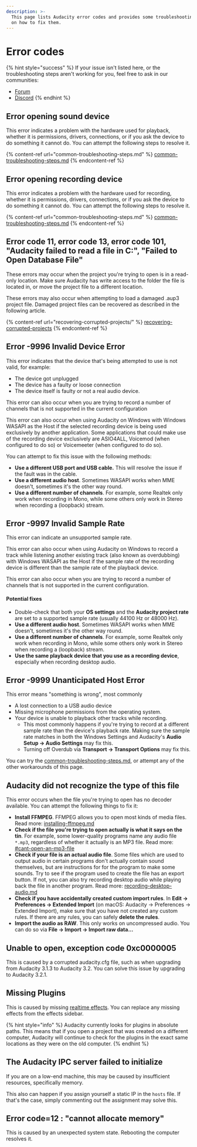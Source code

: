 ```yaml
---
description: >-
  This page lists Audacity error codes and provides some troubleshooting steps
  on how to fix them.
---
```


# Error codes

{% hint style="success" %}
If your issue isn't listed here, or the troubleshooting steps aren't working for you, feel free to ask in our communities:&#x20;

* [Forum](https://forum.audacityteam.org/)
* [Discord](https://discord.gg/audacity)
{% endhint %}

## Error opening sound device&#x20;

This error indicates a problem with the hardware used for playback, whether it is permissions, drivers, connections, or if you ask the device to do something it cannot do. You can attempt the following steps to resolve it.

{% content-ref url="common-troubleshooting-steps.md" %}
[common-troubleshooting-steps.md](common-troubleshooting-steps.md)
{% endcontent-ref %}

## Error opening recording device

This error indicates a problem with the hardware used for recording, whether it is permissions, drivers, connections, or if you ask the device to do something it cannot do. You can attempt the following steps to resolve it.

{% content-ref url="common-troubleshooting-steps.md" %}
[common-troubleshooting-steps.md](common-troubleshooting-steps.md)
{% endcontent-ref %}

## Error code 11, error code 13, error code 101, "Audacity failed to read a file in C:", "Failed to Open Database File"

These errors may occur when the project you're trying to open is in a read-only location. Make sure  Audacity has write access to the folder the file is located in,  or move the project file to a different location.&#x20;

These errors may also occur when attempting to load a damaged .aup3 project file. Damaged project files can be recovered as described in the following article.

{% content-ref url="recovering-corrupted-projects/" %}
[recovering-corrupted-projects](recovering-corrupted-projects/)
{% endcontent-ref %}

## Error -9996 Invalid Device Error

This error indicates that the device that's being attempted to use is not valid, for example:

* The device got unplugged
* The device has a faulty or loose connection
* The device itself is faulty or not a real audio device.

This error can also occur when you are trying to record a number of channels that is not supported in the current configuration

This error can also occur when using Audacity on Windows with Windows WASAPI as the Host if the selected recording device is being used exclusively by another application.  Some applications that could make use of the recording device exclusively are ASIO4ALL, Voicemod (when configured to do so) or Voicemeeter (when configured to do so).

You can attempt to fix this issue with the following methods:

* **Use a different USB port and USB cable.** This will resolve the issue if the fault was in the cable.
* **Use a different audio host**. Sometimes WASAPI works when MME doesn't, sometimes it's the other way round.&#x20;
* **Use a different number of channels**. For example, some Realtek only work when recording in Mono, while some others only work in Stereo when recording a (loopback) stream.

## Error -9997 Invalid Sample Rate

This error can indicate an unsupported sample rate.&#x20;

This error can also occur when using Audacity on Windows to record a track while listening another existing track (also known as overdubbing) with Windows WASAPI as the Host if the sample rate of the recording device is different than the sample rate of the playback device.&#x20;

This error can also occur when you are trying to record a number of channels that is not supported in the current configuration.

#### Potential fixes

* Double-check that both your **OS settings** and the **Audacity project rate** are set to a supported sample rate (usually 44100 Hz or 48000 Hz).&#x20;
* **Use a different audio host**. Sometimes WASAPI works when MME doesn't, sometimes it's the other way round.&#x20;
* **Use a different number of channels**. For example, some Realtek only work when recording in Mono, while some others only work in Stereo when recording a (loopback) stream.
* **Use the same playback device that you use as a recording device**, especially when recording desktop audio.

## Error -9999 Unanticipated Host Error

This error means "something is wrong", most commonly&#x20;

* A lost connection to a USB audio device
* Missing microphone permissions from the operating system.
* Your device is unable to playback other tracks while recording.&#x20;
  * This most commonly happens if you're trying to record at a different sample rate than the device's playback rate. Making sure the sample rate matches in both the Windows Settings and Audacity's **Audio Setup -> Audio Settings** may fix this.&#x20;
  * Turning off Overdub via **Transport -> Transport Options** may fix this.&#x20;

You can try the [common-troubleshooting-steps.md](common-troubleshooting-steps.md "mention"), or attempt any of the other workarounds of this page.&#x20;

## Audacity did not recognize the type of this file

This error occurs when the file you're trying to open has no decoder available. You can attempt the following things to fix it:&#x20;

* **Install FFMPEG**. FFMPEG allows you to open most kinds of media files. Read more: [installing-ffmpeg.md](../basics/installing-ffmpeg.md "mention")
* **Check if the file you're trying to open actually is what it says on the tin**. For example, some lower-quality programs name any audio file `*.mp3`, regardless of whether it actually is an MP3 file. Read more: [#cant-open-an-mp3-file](solving-other-problems.md#cant-open-an-mp3-file "mention")
* **Check if your file is an actual audio file**. Some files which are used to output audio in certain programs don't actually contain sound themselves, but are instructions for for the program to make some sounds. Try to see if the program used to create the file has an export button. If not, you can also try recording desktop audio while playing back the file in another program. Read more: [recording-desktop-audio.md](../basics/recording-desktop-audio.md "mention")
* **Check if you have accidentally created custom import rules**. In **Edit -> Preferences -> Extended Import** (on macOS: Audacity -> Preferences -> Extended Import), make sure that you have not created any custom rules. If there are any rules, you can safely **delete the rules**.
* **Import the audio as RAW**. This only works on uncompressed audio. You can do so via **File -> Import -> Import raw data...**

## Unable to open, exception code 0xc0000005

This is caused by a corrupted audacity.cfg file, such as when upgrading from Audacity 3.1.3 to Audacity 3.2. You can solve this issue by upgrading to Audacity 3.2.1.

## Missing Plugins

This is caused by missing [realtime effects](../audio-editing/using-realtime-effects.md). You can replace any missing effects from the effects sidebar.&#x20;

{% hint style="info" %}
Audacity currently looks for plugins in absolute paths. This means that if you open a project that was created on a different computer, Audacity will continue to check for the plugins in the exact same locations as they were on the old computer.&#x20;
{% endhint %}

## The Audacity IPC server failed to initialize

If you are on a low-end machine, this may be caused by insufficient resources, specifically memory.&#x20;

This also can happen if you assign yourself a static IP in the `hosts` file. If that's the case, simply commenting out the assignment may solve this.

## Error code=12 : "cannot allocate memory"

This is caused by an unexpected system state. Rebooting the computer resolves it.
